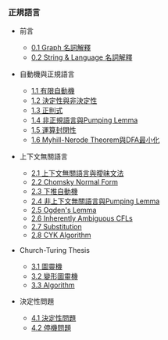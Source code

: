 ### 正規語言

- 前言

  - [0.1 Graph 名詞解釋](0.1.md)
  - [0.2 String & Language 名詞解釋](0.2.md)

- 自動機與正規語言

  - [1.1 有限自動機](1.1.md)
  - [1.2 決定性與非決定性](1.2.md)
  - [1.3 正則式](1.3.md)
  - [1.4 非正規語言與Pumping Lemma](1.4.md)
  - [1.5 運算封閉性](1.5.md)
  - [1.6 Myhill-Nerode Theorem與DFA最小化](1.6.md)

- 上下文無關語言

  - [2.1 上下文無關語言與曖昧文法](2.1.md)
  - [2.2 Chomsky Normal Form](2.2.md)
  - [2.3 下推自動機](2.3.md)
  - [2.4 非上下文無關語言與Pumping Lemma](2.4.md)
  - [2.5 Ogden's Lemma](2.5.md)
  - [2.6 Inherently Ambiguous CFLs](2.6.md)
  - [2.7 Substitution](2.7.md)
  - [2.8 CYK Algorithm](2.8.md)

- Church-Turing Thesis

  - [3.1 圖靈機](3.1.md)
  - [3.2 變形圖靈機](3.2.md)
  - [3.3 Algorithm](3.3.md)

- 決定性問題

  - [4.1 決定性問題](4.1.md)
  - [4.2 停機問題](4.2.md)